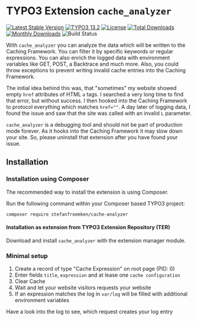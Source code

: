 # TYPO3 Extension `cache_analyzer`

[![Latest Stable Version](https://poser.pugx.org/stefanfroemken/cache-analyzer/v/stable.svg)](https://packagist.org/packages/stefanfroemken/cache-analyzer)
[![TYPO3 13.2](https://img.shields.io/badge/TYPO3-13.2-green.svg)](https://get.typo3.org/version/13)
[![License](https://poser.pugx.org/stefanfroemken/cache-analyzer/license)](https://packagist.org/packages/stefanfroemken/cache-analyzer)
[![Total Downloads](https://poser.pugx.org/stefanfroemken/cache-analyzer/downloads.svg)](https://packagist.org/packages/stefanfroemken/cache-analyzer)
[![Monthly Downloads](https://poser.pugx.org/stefanfroemken/cache-analyzer/d/monthly)](https://packagist.org/packages/stefanfroemken/cache-analyzer)
![Build Status](https://github.com/froemken/cache-analyzer/actions/workflows/tests.yml/badge.svg)

With `cache_analyzer` you can analyze the data which will be written to
the Caching Framework. You can filter it by specific keywords or regular
expressions. You can also enrich the logged data with environment variables
like GET, POST, a Backtrace and much more. Also, you could throw exceptions to
prevent writing invalid cache entries into the Caching Framework.

The initial idea behind this was, that "sometimes" my website showed
empty `href` attributes of HTML `a` tags. I searched a very long time to find
that error, but without success. I then hooked into the Caching Framework to
protocol everything which matches `href=""`. A day later of logging data, I
found the issue and saw that the site was called with an invalid `L` parameter.

`cache_analyzer` is a debugging tool and should not be part of production
mode forever. As it hooks into the Caching Framework it may slow down your
site. So, please uninstall that extension after you have found your issue.

## Installation

### Installation using Composer

The recommended way to install the extension is using Composer.

Run the following command within your Composer based TYPO3 project:

```
composer require stefanfroemken/cache-analyzer
```

#### Installation as extension from TYPO3 Extension Repository (TER)

Download and install `cache_analyzer` with the extension manager module.

### Minimal setup

1) Create a record of type "Cache Expression" on root page (PID: 0)
2) Enter fields `title`, `expression` and at lease one `cache configuration`
3) Clear Cache
4) Wait and let your website visitors requests your website
5) If an expression matches the log in `var/log` will be filled with additional environment variables

Have a look into the log to see, which request creates your log entry
